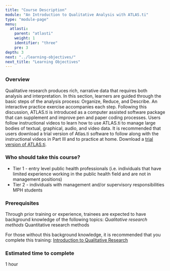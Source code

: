```yaml
---
title: "Course Description"
module: "An Introduction to Qualitative Analysis with ATLAS.ti"
type: "module-page"
menu:
  atlasti:
    parent: "atlasti"
    weight: 1
    identifier: "three"
    pre: 3
depth: 3
next: "../learning-objectives/"
next_title: "Learning Objectives"
---
```

<div class="atlasti"><div class="pageblock"><h3>Overview</h3>
<p>Qualitative research produces rich, narrative data that requires both analysis and interpretation. In this section, learners are guided through the basic steps of the analysis process: Organize, Reduce, and Describe. An interactive practice exercise accompanies each step. Following this discussion, ATLAS.ti is introduced as a computer assisted software package that can supplement and improve pen and paper coding processes. Users follow instructional videos to learn how to use ATLAS.ti to manage large bodies of textual, graphical, audio, and video data. It is recommended that users download a trial version of Atlas.ti software to follow along with the instructional videos in Part III and to practice at home. Download a <a href="http://atlasti.com/free-trial-version/" target="_blank">trial version of ATLAS.ti</a>.</p>
<h3>Who should take this course?</h3>
<ul>
<li>Tier 1 - entry level public health professionals (i.e. individuals that have limited experience working in the public health field and are not in management positions)</li>
<li>Tier 2 - individuals with management and/or supervisory responsibilities MPH students</li>
</ul>
<h3>Prerequisites</h3>
<p>Through prior training or experience, trainees are expected to have background knowledge of the following topics: <em>Qualitative research methods </em>Quantitative research methods</p>
<p>For those without this background knowledge, it is recommended that you complete this training: <a href="https://www.train.org/DesktopModules/eLearning/CourseDetails/CourseDetailsForm.aspx?tabid=62&courseid=1046375&backURL=L0Rlc2t0b3BTaGVsbC5hc3B4P3RhYklkPTYyJmdvdG89YnJvd3NlJmJyb3dzZT1rZXl3b3JkJmtleXdvcmQ9aW50cm8rdG8rcXVhbGl0YXRpdmUrcmVzZWFyY2gma2V5b3B0aW9uPUJvdGgmY2xpbmljYWw9Qm90aCZsb2NhbD1BbGwmQnlDb3N0PTA=" target="_blank">Introduction to Qualitative Research</a></p>
<h3>Estimated time to complete</h3>
<p>1 hour</p>
</div></div>
